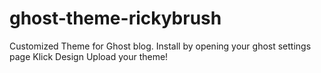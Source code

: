 # ghost-theme-rickybrush
Customized Theme for Ghost blog.
Install by opening your ghost settings page
Klick Design
Upload your theme!
 
